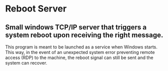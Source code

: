 # Reboot Server
Small windows TCP/IP server that triggers a system reboot upon receiving the right message.
---
This program is meant to be launched as a service when Windows starts. This way, in the event of an unexpected system error preventing remote access (RDP) to the machine, the reboot signal can still be sent and the system can recover.
